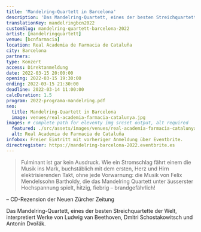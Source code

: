 ```yaml
---
title: 'Mandelring-Quartett in Barcelona'
description: 'Das Mandelring-Quartett, eines der besten Streichquartette der Welt, interpretiert Werke von Ludwig van Beethoven, Dmitri Schostakowitsch und Antonín Dvořák.'
translationKey: mandelringbcn2022
customSlug: mandelring-quartett-barcelona-2022
artist: [mandelringquartett]
venue: [bcnfarmacia]
location: Real Academia de Farmacia de Cataluña
city: Barcelona
partners:
type: Konzert
access: Direktanmeldung
date: 2022-03-15 20:00:00
opening: 2022-03-15 19:30:00
ending: 2022-03-15 21:30:00
deadline: 2022-03-14 11:00:00
calcDuration: 1.5
program: 2022-programa-mandelring.pdf
seo:
  title: Mandelring-Quartett in Barcelona
  image: venues/real-academia-farmacia-catalunya.jpg
images: # complete path for eleventy img srcset output, alt required
  featured: ./src/assets/images/venues/real-academia-farmacia-catalunya.jpg
  alt: Real Academia de Farmacia de Cataluña
infobox: Freier Eintritt mit vorheriger Anmeldung über Eventbrite.
directregister: https://mandelring-barcelona-2022.eventbrite.es
---
```


> Fulminant ist gar kein Ausdruck. Wie ein Stromschlag fährt einem die Musik ins Mark, buchstäblich mit dem ersten, Herz und Hirn elektrisierenden Takt, ohne jede Vorwarnung: die Musik von Felix Mendelssohn Bartholdy, die das Mandelring Quartett unter äusserster Hochspannung spielt, hitzig, fiebrig – brandgefährlich!

– CD-Rezension der Neuen Zürcher Zeitung

Das Mandelring-Quartett, eines der besten Streichquartette der Welt, interpretiert Werke von Ludwig van Beethoven, Dmitri Schostakowitsch und Antonín Dvořák.
